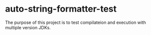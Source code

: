 # auto-string-formatter-test

The purpose of this project is to test compilateion and execution with multiple version JDKs.
